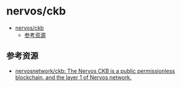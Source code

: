 # nervos/ckb

<!--ts-->
* [nervos/ckb](#nervosckb)
   * [参考资源](#参考资源)

<!-- Created by https://github.com/ekalinin/github-markdown-toc -->
<!-- Added by: kuanhsiaokuo, at: Mon Jun 20 20:04:00 CST 2022 -->

<!--te-->

## 参考资源

- [nervosnetwork/ckb: The Nervos CKB is a public permissionless blockchain, and the layer 1 of Nervos network.](https://github.com/nervosnetwork/ckb)